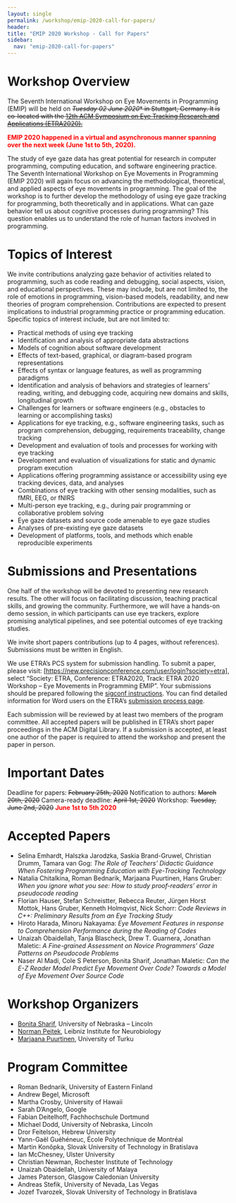 ```yaml
---
layout: single
permalink: /workshop/emip-2020-call-for-papers/
header:
title: "EMIP 2020 Workshop - Call for Papers"
sidebar:
  nav: "emip-2020-call-for-papers"
---
```

# Workshop Overview
The Seventh International Workshop on Eye Movements in Programming (EMIP) will be held on ~~*Tuesday 02 June 2020** in Stuttgart, Germany. It is co-located with the [12th ACM Symposium on Eye Tracking Research and Applications (ETRA2020).](https://etra.acm.org/2020/)~~

<span style="color:red">**EMIP 2020 happened in a virtual and asynchronous manner spanning over the next week (June 1st to 5th, 2020).**</span>

The study of eye gaze data has great potential for research in computer programming, computing education, and software engineering practice. The Seventh International Workshop on Eye Movements in Programming (EMIP 2020) will again focus on advancing the methodological, theoretical, and applied aspects of eye movements in programming. The goal of the workshop is to further develop the methodology of using eye gaze tracking for programming, both theoretically and in applications. What can gaze behavior tell us about cognitive processes during programming? This question enables us to understand the role of human factors involved in programming.

# Topics of Interest
We invite contributions analyzing gaze behavior of activities related to programming, such as code reading and debugging, social aspects, vision, and educational perspectives. These may include, but are not limited to, the role of emotions in programming, vision-based models, readability, and new theories of program comprehension. Contributions are expected to present implications to industrial programming practice or programming education. Specific topics of interest include, but are not limited to:

- Practical methods of using eye tracking
- Identification and analysis of appropriate data abstractions
- Models of cognition about software development
- Effects of text-based, graphical, or diagram-based program representations
- Effects of syntax or language features, as well as programming paradigms
- Identification and analysis of behaviors and strategies of learners’ reading, writing, and debugging code, acquiring new domains and skills, longitudinal growth
- Challenges for learners or software engineers (e.g., obstacles to learning or accomplishing tasks)
- Applications for eye tracking, e.g., software engineering tasks, such as program comprehension, debugging, requirements traceability, change tracking
- Development and evaluation of tools and processes for working with eye tracking
- Development and evaluation of visualizations for static and dynamic program execution
- Applications offering programming assistance or accessibility using eye tracking devices, data, and analyses
- Combinations of eye tracking with other sensing modalities, such as fMRI, EEG, or fNIRS
- Multi-person eye tracking, e.g., during pair programming or collaborative problem solving
- Eye gaze datasets and source code amenable to eye gaze studies
- Analyses of pre-existing eye gaze datasets
- Development of platforms, tools, and methods which enable reproducible experiments

# Submissions and Presentations
One half of the workshop will be devoted to presenting new research results. The other will focus on facilitating discussion, teaching practical skills, and growing the community. Furthermore, we will have a hands-on demo session, in which participants can use eye trackers, explore promising analytical pipelines, and see potential outcomes of eye tracking studies.

We invite short papers contributions (up to 4 pages, without references). Submissions must be written in English.

We use ETRA’s PCS system for submission handling. To submit a paper, please visit: [https://new.precisionconference.com/user/login?society=etra], select “Society: ETRA, Conference: ETRA2020, Track: ETRA 2020 Workshop – Eye Movements in Programming EMIP”. Your submissions should be prepared following the [sigconf instructions](http://www.siggraph.org/learn/instructions-authors). You can find detailed information for Word users on the ETRA’s [submission process page](http://etra.acm.org/2020/submissionprocess.html).

Each submission will be reviewed by at least two members of the program committee. All accepted papers will be published in ETRA’s short paper proceedings in the ACM Digital Library. If a submission is accepted, at least one author of the paper is required to attend the workshop and present the paper in person.

# Important Dates
Deadline for papers: ~~February 25th, 2020~~
Notification to authors: ~~March 20th, 2020~~
Camera-ready deadline: ~~April 1st, 2020~~
Workshop: ~~Tuesday, June 2nd, 2020~~ <span style="color:red">**June 1st to 5th 2020**</span>

# Accepted Papers
- Selina Emhardt, Halszka Jarodzka, Saskia Brand-Gruwel, Christian Drumm, Tamara van Gog: *The Role of Teachers’ Didactic Guidance When Fostering Programming Education with Eye-Tracking Technology*
- Natalia Chitalkina, Roman Bednarik, Marjaana Puurtinen, Hans Gruber: *When you ignore what you see: How to study proof-readers’ error in pseudocode reading*
- Florian Hauser, Stefan Schreistter, Rebecca Reuter, Jürgen Horst Mottok, Hans Gruber, Kenneth Holmqvist, Nick Schorr: *Code Reviews in C++: Preliminary Results from an Eye Tracking Study*
- Hiroto Harada, Minoru Nakayama: *Eye Movement Features in response to Comprehension Performance during the Reading of Codes*
- Unaizah Obaidellah, Tanja Blascheck, Drew T. Guarnera, Jonathan Maletic: *A Fine-grained Assessment on Novice Programmers’ Gaze Patterns on Pseudocode Problems*
- Naser Al Madi, Cole S Peterson, Bonita Sharif, Jonathan Maletic: *Can the E-Z Reader Model Predict Eye Movement Over Code? Towards a Model of Eye Movement Over Source Code*

# Workshop Organizers
- [Bonita Sharif](https://www.shbonita.me/), University of Nebraska – Lincoln
- [Norman Peitek](http://peitek.com/), Leibniz Institute for Neurobiology
- [Marjaana Puurtinen](https://www.utu.fi/en/people/marjaana-puurtinen), University of Turku
# Program Committee
- Roman Bednarik, University of Eastern Finland
- Andrew Begel, Microsoft
- Martha Crosby, University of Hawaii
- Sarah D’Angelo, Google
- Fabian Deitelhoff, Fachhochschule Dortmund
- Michael Dodd, University of Nebraska, Lincoln
- Dror Feitelson, Hebrew University
- Yann-Gaël Guéhéneuc, École Polytechnique de Montréal
- Martin Konôpka, Slovak University of Technology in Bratislava
- Ian McChesney, Ulster University
- Christian Newman, Rochester Institute of Technology
- Unaizah Obaidellah, University of Malaya
- James Paterson, Glasgow Caledonian University
- Andreas Stefik, University of Nevada, Las Vegas
- Jozef Tvarozek, Slovak University of Technology in Bratislava